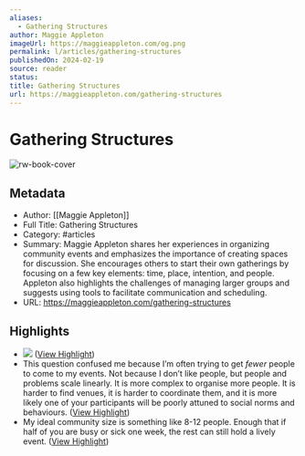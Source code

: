 ```yaml
---
aliases:
  - Gathering Structures
author: Maggie Appleton
imageUrl: https://maggieappleton.com/og.png
permalink: l/articles/gathering-structures
publishedOn: 2024-02-19
source: reader
status: 
title: Gathering Structures
url: https://maggieappleton.com/gathering-structures
---
```

# Gathering Structures

![rw-book-cover](https://maggieappleton.com/og.png)

## Metadata

- Author: [[Maggie Appleton]]
- Full Title: Gathering Structures
- Category: #articles
- Summary: Maggie Appleton shares her experiences in organizing community events and emphasizes the importance of creating spaces for discussion. She encourages others to start their own gatherings by focusing on a few key elements: time, place, intention, and people. Appleton also highlights the challenges of managing larger groups and suggests using tools to facilitate communication and scheduling.
- URL: https://maggieappleton.com/gathering-structures

## Highlights

- ![](https://maggieappleton.com/images/posts/gathering-structures/darkly2.webp) ([View Highlight](https://read.readwise.io/read/01j5qs760ws6njjcep1b4bmptd))
- This question confused me because I’m often trying to get _fewer_ people to come to my events. Not because I don’t like people, but people and problems scale linearly. It is more complex to organise more people. It is harder to find venues, it is harder to coordinate them, and it is more likely one of your participants will be poorly attuned to social norms and behaviours. ([View Highlight](https://read.readwise.io/read/01jc6t9g8k7r0831nt1zrzvbaa))
- My ideal community size is something like 8-12 people. Enough that if half of you are busy or sick one week, the rest can still hold a lively event. ([View Highlight](https://read.readwise.io/read/01jc6t9k96v5qgr1bz905zmmb0))
